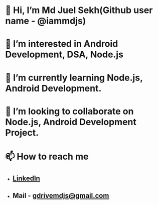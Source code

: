 # 👋 Hi, I’m Md Juel Sekh(Github user name - @iammdjs)
# 👀 I’m interested in Android Development, DSA, Node.js
# 🌱 I’m currently learning Node.js, Android Development.
# 💞️ I’m looking to collaborate on Node.js, Android Development Project.
# 📫 How to reach me
- ## [LinkedIn](https://www.linkedin.com/in/iammdjs)
- ## Mail - gdrivemdjs@gmail.com

<!---
iammdjs/iammdjs is a ✨ special ✨ repository because its `README.md` (this file) appears on your GitHub profile.
You can click the Preview link to take a look at your changes.
--->
